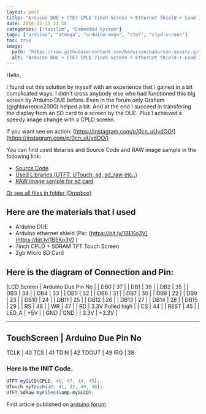 ```yaml
---
layout: post
title: "Arduino DUE + CTE7 CPLD 7inch Screen + Ethernet Shield + Load Image From SD"
date: 2016-11-25 21:58
categories: ["Yazilim", "Embedded System"]
tags: ["arduino", "atmega", "arduino-mega", "cte7", "clpd-screen"]
toc: true
image:
  path: "https://raw.githubusercontent.com/badursun/badursun-assets.github.io/refs/heads/main/img/cte7-cpld-66eea98694d3f.webp"
  alt: "Arduino DUE + CTE7 CPLD 7inch Screen + Ethernet Shield + Load Image From SD"
---
```


Hello,

I found out this solution by myself with an experience that I gained in a bit complicated ways. I didn't cross anybody else who had functioned this big screen by Arduino DUE before. Even in the forum only Graham (@ghlawrence2000) helped a bit. And at the end I succeed in transfering the display from an SD card to a screen by the DUE. Plus I achieved a speedy image change with a CPLD screen.

If you want see on action: [https://instagram.com/p/0cn_uUvdOO/](https://instagram.com/p/0cn_uUvdOO/)

You can find used libraries and Source Code and RAW image sample in the following link:

- [Source Code](https://www.dropbox.com/s/6689uavv9c7zkbd/CPLD_screen.rar?dl=0)
- [Used Libraries (UTFT, UTouch, sd, sd_raw etc..)](https://www.dropbox.com/s/fk6sysbadje6u3a/libraries.rar?dl=0)
- [RAW image sample for sd card](https://www.dropbox.com/s/t4nznrh6s2nlnky/SD_raw_image.rar?dl=0)

[Or see all files in folder (Dropbox)](https://www.dropbox.com/sh/skv0rdg1x3ofimo/AAAOEytnwqcMs8s6yWxkR-hEa?dl=0)

## Here are the materials that I used
- Arduino DUE
- Arduino ethernet shield  (Pic: [https://bit.ly/1BEKo3V](https://bit.ly/1BEKo3V) )
- 7inch CPLD + SDRAM TFT Touch Screen
- 2gb Micro SD Card

## Here is the diagram of Connection and Pin:

|LCD Screen        |   Arduino Due Pin No |
| DB0               |   37 |
| DB1               |   36 |
| DB2               |   35 |
| DB3               |   34 |
| DB4               |   33 |
| DB5               |   32 |
| DB6               |   31 |
| DB7               |   30 |
| DB8               |   22 |
| DB9               |   23 |
| DB10              |   24 |
| DB11              |   25 |
| DB12              |   26 |
| DB13              |   27 |
| DB14              |   28 |
| DB15              |   29 |
| RS                |   46 |
| WR                |   47 |
| RD                |   3.3V Pulled high |
| CS                |   44 |
| REST              |   45 |
| LED_A             |   +5V |
| GND               |   GND |
| 3.3V              |   +3.3V |

-----------------------------------------------------------------
TouchScreen      |   Arduino Due Pin No
-----------------------------------------------------------------
TCLK             |   40
TCS              |   41
TDIN             |   42
TDOUT            |   49
IRQ              |   38

### Here is the INIT Code.

```javascript
UTFT myGLCD(CPLD, 46, 47, 44, 45);
UTouch myTouch(40, 41, 42, 49, 38);
UTFT_SdRaw myFiles(&amp;myGLCD);
```

First article published on [arduino forum](https://forum.arduino.cc/index.php?topic=309817.0)